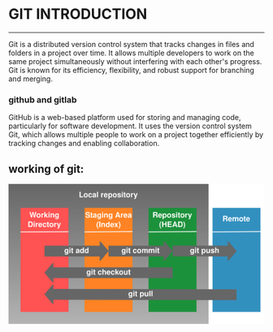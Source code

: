   # GIT INTRODUCTION
-----------------------------------------------------------------------------------------------
 Git is a distributed version control system that tracks changes in files and folders in a project over time. It allows multiple 
 developers to work on the same project simultaneously without interfering with each other's progress. Git is known for its efficiency, 
 flexibility, and robust support for branching and merging. 

 ### github and gitlab
  GitHub is a web-based platform used for storing and managing code, particularly for software development. It uses the version control      system Git, which allows multiple people to work on a project together efficiently by tracking changes and enabling collaboration. 

  ## working of git:
  ![ working_of_git](featured.png)

